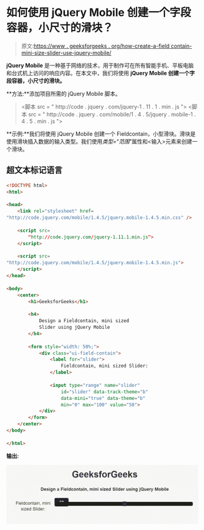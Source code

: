# 如何使用 jQuery Mobile 创建一个字段容器，小尺寸的滑块？

> 原文:[https://www . geeksforgeeks . org/how-create-a-field contain-mini-size-slider-use-jquery-mobile/](https://www.geeksforgeeks.org/how-to-create-a-fieldcontain-mini-sized-slider-using-jquery-mobile/)

**jQuery Mobile** 是一种基于网络的技术，用于制作可在所有智能手机、平板电脑和台式机上访问的响应内容。在本文中，我们将使用 **jQuery Mobile 创建一个字段容器，小尺寸的滑块。**

**方法:**添加项目所需的 jQuery Mobile 脚本。

> <link rel="”stylesheet”" href="”http://code.jquery.com/mobile/1.4.5/jquery.mobile-1.4.5.min.css”">
> <脚本 src = " http://code . jquery . com/jquery-1 . 11 . 1 . min . js "></脚本>
> <脚本 src = " http://code . jquery . com/mobile/1 . 4 . 5/jquery . mobile-1 . 4 . 5 . min . js "></脚本>

**示例:**我们将使用 jQuery Mobile 创建一个 Fieldcontain，小型滑块。滑块是使用滑块插入数据的输入类型。我们使用*类型=“范围*”属性和<输入>元素来创建一个滑块。

## 超文本标记语言

```html
<!DOCTYPE html>
<html>

<head>
    <link rel="stylesheet" href=
"http://code.jquery.com/mobile/1.4.5/jquery.mobile-1.4.5.min.css" />

    <script src=
        "http://code.jquery.com/jquery-1.11.1.min.js">
    </script>

    <script src=
"http://code.jquery.com/mobile/1.4.5/jquery.mobile-1.4.5.min.js">
    </script>
</head>

<body>
    <center>
        <h1>GeeksforGeeks</h1>

        <h4>
            Design a Fieldcontain, mini sized 
            Slider using jQuery Mobile
        </h4>

        <form style="width: 50%;">
            <div class="ui-field-contain">
                <label for="slider">
                    Fieldcontain, mini sized Slider:
                </label>

                <input type="range" name="slider" 
                    id="slider" data-track-theme="b" 
                    data-mini="true" data-theme="b" 
                    min="0" max="100" value="50">
            </div>
        </form>
    </center>
</body>

</html>
```

**输出:**

![](img/d1d9b110a9fdb026d67e965aa8815aee.png)